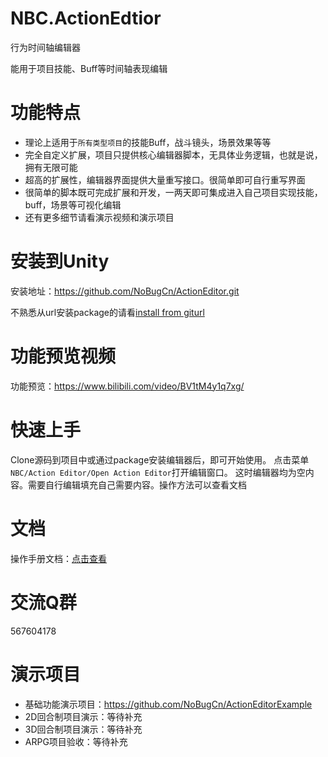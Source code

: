 ﻿# NBC.ActionEdtior
行为时间轴编辑器

能用于项目技能、Buff等时间轴表现编辑

# 功能特点
- 理论上适用于`所有类型项目`的技能Buff，战斗镜头，场景效果等等
- 完全自定义扩展，项目只提供核心编辑器脚本，无具体业务逻辑，也就是说，拥有无限可能
- 超高的扩展性，编辑器界面提供大量重写接口。很简单即可自行重写界面
- 很简单的脚本既可完成扩展和开发，一两天即可集成进入自己项目实现技能，buff，场景等可视化编辑
- 还有更多细节请看演示视频和演示项目


# 安装到Unity
安装地址：https://github.com/NoBugCn/ActionEditor.git

不熟悉从url安装package的请看[install from giturl](https://docs.unity3d.com/Manual/upm-ui-giturl.html)

# 功能预览视频
功能预览：https://www.bilibili.com/video/BV1tM4y1q7xg/

# 快速上手
Clone源码到项目中或通过package安装编辑器后，即可开始使用。
点击菜单`NBC/Action Editor/Open Action Editor`打开编辑窗口。
这时编辑器均为空内容。需要自行编辑填充自己需要内容。操作方法可以查看文档


# 文档
操作手册文档：[点击查看](https://nobug.cn/book/414447506088261)

# 交流Q群
567604178

# 演示项目
- 基础功能演示项目：https://github.com/NoBugCn/ActionEditorExample
- 2D回合制项目演示：等待补充
- 3D回合制项目演示：等待补充
- ARPG项目验收：等待补充